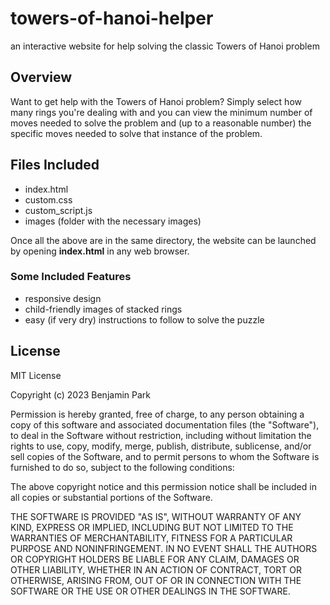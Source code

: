 # towers-of-hanoi-helper
an interactive website for help solving the classic Towers of Hanoi problem

## Overview
Want to get help with the Towers of Hanoi problem? Simply select how many rings you're dealing with and you can view the minimum number of moves needed to solve the problem and (up to a reasonable number) the specific moves needed to solve that instance of the problem.

## Files Included
- index.html
- custom.css
- custom_script.js
- images (folder with the necessary images)

Once all the above are in the same directory, the website can be launched by opening **index.html** in any web browser.

### Some Included Features
- responsive design
- child-friendly images of stacked rings
- easy (if very dry) instructions to follow to solve the puzzle

## License
MIT License

Copyright (c) 2023 Benjamin Park

Permission is hereby granted, free of charge, to any person obtaining a copy
of this software and associated documentation files (the "Software"), to deal
in the Software without restriction, including without limitation the rights
to use, copy, modify, merge, publish, distribute, sublicense, and/or sell
copies of the Software, and to permit persons to whom the Software is
furnished to do so, subject to the following conditions:

The above copyright notice and this permission notice shall be included in all
copies or substantial portions of the Software.

THE SOFTWARE IS PROVIDED "AS IS", WITHOUT WARRANTY OF ANY KIND, EXPRESS OR
IMPLIED, INCLUDING BUT NOT LIMITED TO THE WARRANTIES OF MERCHANTABILITY,
FITNESS FOR A PARTICULAR PURPOSE AND NONINFRINGEMENT. IN NO EVENT SHALL THE
AUTHORS OR COPYRIGHT HOLDERS BE LIABLE FOR ANY CLAIM, DAMAGES OR OTHER
LIABILITY, WHETHER IN AN ACTION OF CONTRACT, TORT OR OTHERWISE, ARISING FROM,
OUT OF OR IN CONNECTION WITH THE SOFTWARE OR THE USE OR OTHER DEALINGS IN THE
SOFTWARE.
